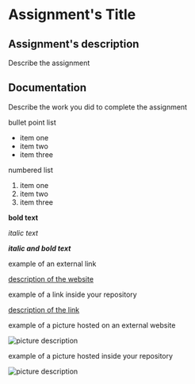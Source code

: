 # Assignment's Title

## Assignment's description
Describe the assignment

## Documentation
Describe the work you did to complete the assignment

bullet point list
* item one
* item two
* item three

numbered list
1. item one
2. item two
3. item three

**bold text**

*italic text*

***italic and bold text***

example of an external link

[description of the website](https://www.https://www.example.com/)

example of a link inside your repository

[description of the link](/assignment1/readme.md)

example of a picture hosted on an external website

![picture description](https://djmag.com/sites/default/files/storyimages/Clara_Rockmore.jpg)

example of a picture hosted inside your repository

![picture description](../example.jpg)
